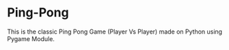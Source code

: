 # Ping-Pong
This is the classic Ping Pong Game (Player Vs Player) made on Python using Pygame Module.
